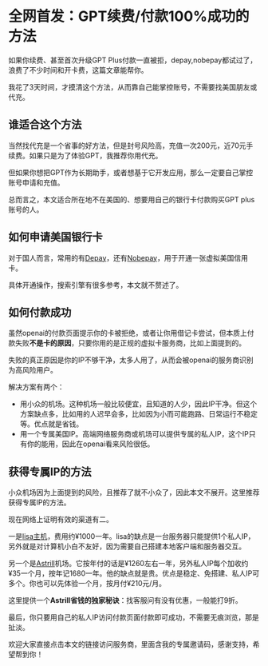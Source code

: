# 全网首发：GPT续费/付款100%成功的方法

如果你续费、甚至首次升级GPT Plus付款一直被拒，depay,nobepay都试过了，浪费了不少时间和开卡费，这篇文章能帮你。

我花了3天时间，才摸清这个方法，从而靠自己能掌控账号，不需要找美国朋友或代充。

## 谁适合这个方法

当然找代充是一个省事的好方法，但是封号风险高，充值一次200元，近70元手续费。如果只是为了体验GPT，我推荐你用代充。

但如果你想把GPT作为长期助手，或者想基于它开发应用，那么一定要自己掌控账号申请和充值。

总而言之，本文适合所在地不在美国的、想要用自己的银行卡付款购买GPT plus账号的人。

## 如何申请美国银行卡

对于国人而言，常用的有[Depay](https://depay.depay.one/web-app/register-h5?invitCode=774931&lang=en-us)，还有[Nobepay](https://www.nobepay.com/app/login)，用于开通一张虚拟美国信用卡。

具体开通操作，搜索引擎有很多参考，本文就不赘述了。

## 如何付款成功

虽然openai的付款页面提示你的卡被拒绝，或者让你用借记卡尝试，但本质上付款失败**不是卡的原因**，只要你用的是正规的虚拟卡服务商，比如上面提到的。

失败的真正原因是你的IP不够干净，太多人用了，从而会被openai的服务商识别为高风险用户。

解决方案有两个：
- 用小众的机场。这种机场一般比较便宜，且知道的人少，因此IP干净。但这个方案缺点多，比如用的人迟早会多，比如因为小而可能跑路、日常运行不稳定等。优点就是省钱。
- 用一个专属美国IP。高端网络服务商或机场可以提供专属的私人IP，这个IP只有你的能用，因此在openai看来风险很低。

## 获得专属IP的方法

小众机场因为上面提到的风险，且推荐了就不小众了，因此本文不展开。这里推荐获得专属IP的方法。

现在网络上证明有效的渠道有二。

一是[lisa主机](https://lisahost.com/aff.php?aff=772)，费用约¥1000一年。lisa的缺点是一台服务器只能提供1个私人IP，另外就是对计算机小白不友好，因为需要自己搭建本地客户端和服务器交互。
  
另一个是[Astrill](https://www.astrill.com/a/6j3hzj60gr5v)机场。它按年付的话是¥1260左右一年，另外私人IP每个加收约¥35一个月，按年记1680一年。他的缺点就是贵。优点是稳定、免搭建、私人IP可多个。你也可以先体验一个月，按月付¥210元/月。

这里提供一个**Astrill省钱的独家秘诀**：找客服问有没有优惠，一般能打9折。

最后，你只要用自己的私人IP访问付款页面付款即可成功，不需要无痕浏览，那是扯淡。

欢迎大家直接点击本文的链接访问服务商，里面含我的专属邀请码，感谢支持，希望帮到你！




